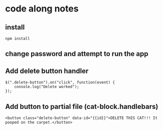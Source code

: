 # code along notes

## install

`npm install`

## change password and attempt to run the app

## Add delete button handler

```
$(".delete-button").on("click", function(event) {
    console.log("Delete worked");
});
```

## Add button to partial file (cat-block.handlebars)

```
<button class="delete-button" data-id="{{id}}">DELETE THIS CAT!!! It pooped on the carpet.</button>
```

## 
